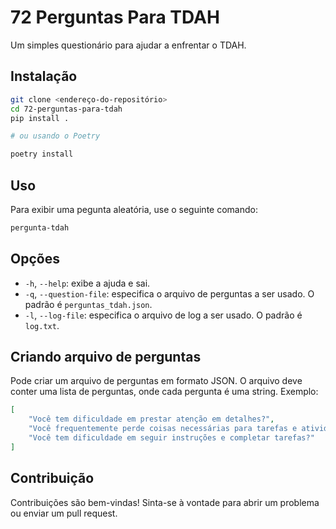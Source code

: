 # 72 Perguntas Para TDAH

Um simples questionário para ajudar a enfrentar o TDAH.

## Instalação

```bash
git clone <endereço-do-repositório>
cd 72-perguntas-para-tdah
pip install .

# ou usando o Poetry

poetry install
```

## Uso

Para exibir uma pegunta aleatória, use o seguinte comando:

```bash
pergunta-tdah

```

## Opções

- `-h`, `--help`: exibe a ajuda e sai.
- `-q`, `--question-file`: especifica o arquivo de perguntas a ser usado. O padrão é `perguntas_tdah.json`.
- `-l`, `--log-file`: especifica o arquivo de log a ser usado. O padrão é `log.txt`.

## Criando arquivo de perguntas

Pode criar um arquivo de perguntas em formato JSON. O arquivo deve conter uma lista de perguntas, onde cada pergunta é uma string. Exemplo:

```json
[
    "Você tem dificuldade em prestar atenção em detalhes?",
    "Você frequentemente perde coisas necessárias para tarefas e atividades?",
    "Você tem dificuldade em seguir instruções e completar tarefas?"
]
```

## Contribuição

Contribuições são bem-vindas! Sinta-se à vontade para abrir um problema ou enviar um pull request.
